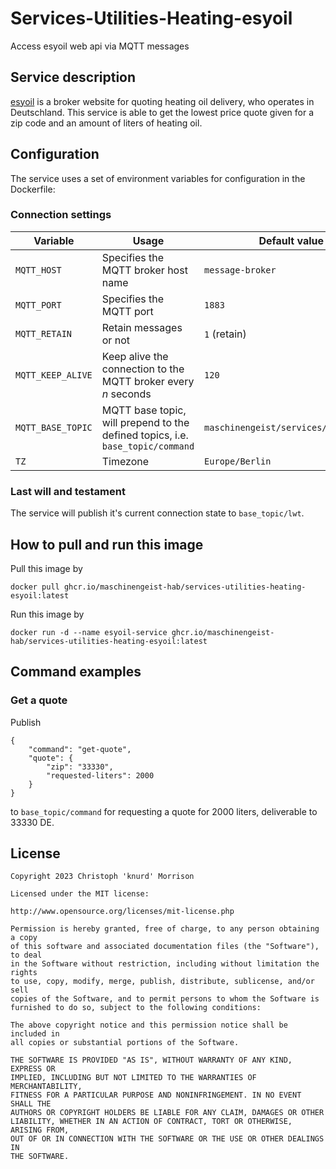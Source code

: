 # Services-Utilities-Heating-esyoil
Access esyoil web api via MQTT messages

## Service description
[esyoil](https://www.esyoil.com/) is a broker website for quoting heating oil delivery, who operates in Deutschland. 
This service is able to get the lowest price quote given for a zip code and an amount of liters of heating oil.

## Configuration
The service uses a set of environment variables for configuration in the Dockerfile:

### Connection settings

| Variable          | Usage                                                                          | Default value                        |
|-------------------|--------------------------------------------------------------------------------|--------------------------------------|
| `MQTT_HOST`       | Specifies the MQTT broker host name                                            | `message-broker`                     |
| `MQTT_PORT`       | Specifies the MQTT port                                                        | `1883`                               |
| `MQTT_RETAIN`     | Retain messages or not                                                         | `1` (retain)                         |
| `MQTT_KEEP_ALIVE` | Keep alive the connection to the MQTT broker every *n* seconds                 | `120`                                |
| `MQTT_BASE_TOPIC` | MQTT base topic, will prepend to the defined topics, i.e. `base_topic/command` | `maschinengeist/services/www/esyoil` |
| `TZ`              | Timezone                                                                       | `Europe/Berlin`                      |

### Last will and testament
The service will publish it's current connection state to `base_topic/lwt`.

## How to pull and run this image
Pull this image by

    docker pull ghcr.io/maschinengeist-hab/services-utilities-heating-esyoil:latest

Run this image by

    docker run -d --name esyoil-service ghcr.io/maschinengeist-hab/services-utilities-heating-esyoil:latest

## Command examples
### Get a quote
Publish
    
    {
        "command": "get-quote",
        "quote": {
            "zip": "33330",
            "requested-liters": 2000
        }
    }

to `base_topic/command` for requesting a quote for 2000 liters, deliverable to 33330 DE.

## License

    Copyright 2023 Christoph 'knurd' Morrison

    Licensed under the MIT license:

    http://www.opensource.org/licenses/mit-license.php

    Permission is hereby granted, free of charge, to any person obtaining a copy
    of this software and associated documentation files (the "Software"), to deal
    in the Software without restriction, including without limitation the rights
    to use, copy, modify, merge, publish, distribute, sublicense, and/or sell
    copies of the Software, and to permit persons to whom the Software is
    furnished to do so, subject to the following conditions:
    
    The above copyright notice and this permission notice shall be included in
    all copies or substantial portions of the Software.
    
    THE SOFTWARE IS PROVIDED "AS IS", WITHOUT WARRANTY OF ANY KIND, EXPRESS OR
    IMPLIED, INCLUDING BUT NOT LIMITED TO THE WARRANTIES OF MERCHANTABILITY,
    FITNESS FOR A PARTICULAR PURPOSE AND NONINFRINGEMENT. IN NO EVENT SHALL THE
    AUTHORS OR COPYRIGHT HOLDERS BE LIABLE FOR ANY CLAIM, DAMAGES OR OTHER
    LIABILITY, WHETHER IN AN ACTION OF CONTRACT, TORT OR OTHERWISE, ARISING FROM,
    OUT OF OR IN CONNECTION WITH THE SOFTWARE OR THE USE OR OTHER DEALINGS IN
    THE SOFTWARE.